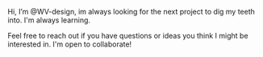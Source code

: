 Hi, I’m @WV-design, im always looking for the next project to dig my teeth into. I'm always learning.

Feel free to reach out if you have questions or ideas you think I might be interested in. I'm open to collaborate!

<!---
WV-design/WV-design is a ✨ special ✨ repository because its `README.md` (this file) appears on your GitHub profile.
You can click the Preview link to take a look at your changes.
--->
